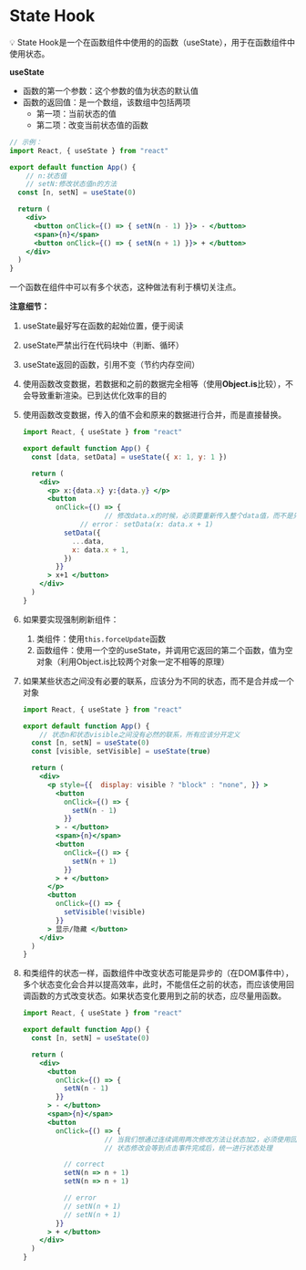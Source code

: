 # State Hook

<aside>
💡 State Hook是一个在函数组件中使用的的函数（useState），用于在函数组件中使用状态。

</aside>

 **useState**

- 函数的第一个参数：这个参数的值为状态的默认值
- 函数的返回值：是一个数组，该数组中包括两项
    - 第一项：当前状态的值
    - 第二项：改变当前状态值的函数

```jsx
// 示例：
import React, { useState } from "react"

export default function App() {
	// n:状态值
	// setN:修改状态值n的方法
  const [n, setN] = useState(0)

  return (
    <div>
      <button onClick={() => { setN(n - 1) }}> - </button>
      <span>{n}</span>
      <button onClick={() => { setN(n + 1) }}> + </button>
    </div>
  )
}
```

一个函数在组件中可以有多个状态，这种做法有利于横切关注点。

**注意细节：**

1. useState最好写在函数的起始位置，便于阅读
2. useState严禁出行在代码块中（判断、循环）
3. useState返回的函数，引用不变（节约内存空间）
4. 使用函数改变数据，若数据和之前的数据完全相等（使用**Object.is**比较），不会导致重新渲染。已到达优化效率的目的
5. 使用函数改变数据，传入的值不会和原来的数据进行合并，而是直接替换。

    ```jsx
    import React, { useState } from "react"

    export default function App() {
      const [data, setData] = useState({ x: 1, y: 1 })

      return (
        <div>
          <p> x:{data.x} y:{data.y} </p>
          <button
            onClick={() => {
    					// 修改data.x的时候，必须要重新传入整个data值，而不是只传入data.x
    		      // error： setData(x: data.x + 1)
              setData({
                ...data,
                x: data.x + 1,
              })
            }}
          > x+1 </button>
        </div>
      )
    }
    ```

6. 如果要实现强制刷新组件：
    1. 类组件：使用`this.forceUpdate`函数
    2. 函数组件：使用一个空的useState，并调用它返回的第二个函数，值为空对象（利用Object.is比较两个对象一定不相等的原理）
7. 如果某些状态之间没有必要的联系，应该分为不同的状态，而不是合并成一个对象

    ```jsx
    import React, { useState } from "react"

    export default function App() {
    	// 状态n和状态visible之间没有必然的联系，所有应该分开定义
      const [n, setN] = useState(0)
      const [visible, setVisible] = useState(true)

      return (
        <div>
          <p style={{  display: visible ? "block" : "none", }} >
            <button
              onClick={() => {
                setN(n - 1)
              }}
            > - </button>
            <span>{n}</span>
            <button
              onClick={() => {
                setN(n + 1)
              }}
            > + </button>
          </p>
          <button
            onClick={() => {
              setVisible(!visible)
            }}
          > 显示/隐藏 </button>
        </div>
      )
    }
    ```

8. 和类组件的状态一样，函数组件中改变状态可能是异步的（在DOM事件中），多个状态变化会合并以提高效率，此时，不能信任之前的状态，而应该使用回调函数的方式改变状态。如果状态变化要用到之前的状态，应尽量用函数。

    ```jsx
    import React, { useState } from "react"

    export default function App() {
      const [n, setN] = useState(0)

      return (
        <div>
          <button
            onClick={() => {
              setN(n - 1)
            }}
          > - </button>
          <span>{n}</span>
          <button
            onClick={() => {
    					// 当我们想通过连续调用两次修改方法让状态加2，必须使用回调函数的方式
    					// 状态修改会等到点击事件完成后，统一进行状态处理

              // correct
              setN(n => n + 1)
              setN(n => n + 1)

              // error
              // setN(n + 1)
              // setN(n + 1)
            }}
          > + </button>
        </div>
      )
    }
    ```